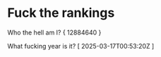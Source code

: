 # Fuck the rankings

Who the hell am I?
{ 12884640 }

What fucking year is it?
[ 2025-03-17T00:53:20Z ]
